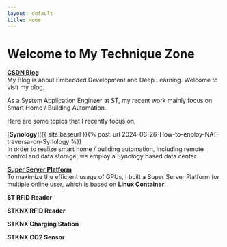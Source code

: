 ```yaml
---
layout: default
title: Home
---
```


# Welcome to My Technique Zone

[**CSDN Blog**](https://dwgan.blog.csdn.net/)\
My Blog is about Embedded Development and Deep Learning. Welcome to visit my blog.

As a System Application Engineer at ST, my recent work mainly focus on Smart Home / Building Automation.

Here are some topics that I recently focus on,

[**Synology**]({{ site.baseurl }}{% post_url 2024-06-26-How-to-enploy-NAT-traversa-on-Synology %})\
In order to realize smart home / building automation, including remote control and data storage, we employ a Synology based data center.

[**Super Server Platform**](https://dwgan.github.io/super-server-platform/)\
To maximize the efficient usage of GPUs, I built a Super Server Platform for multiple online user, which is based on **Linux Container**.

**ST RFID Reader**

**STKNX RFID Reader**

**STKNX Charging Station**

**STKNX CO2 Sensor**
